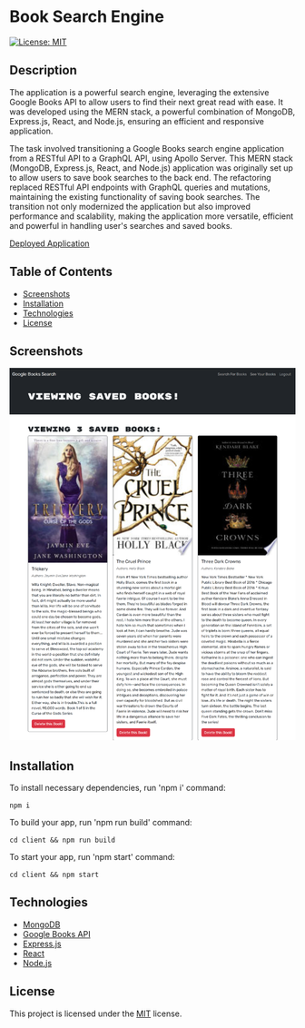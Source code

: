 # Book Search Engine

[![License: MIT](https://img.shields.io/badge/License-MIT-yellow.svg)](https://opensource.org/licenses/MIT)
  
## Description
  
The application is a powerful search engine, leveraging the extensive Google Books API to allow users to find their next great read with ease. It was developed using the MERN stack, a powerful combination of MongoDB, Express.js, React, and Node.js, ensuring an efficient and responsive application.

The task involved transitioning a Google Books search engine application from a RESTful API to a GraphQL API, using Apollo Server. This MERN stack (MongoDB, Express.js, React, and Node.js) application was originally set up to allow users to save book searches to the back end. The refactoring replaced RESTful API endpoints with GraphQL queries and mutations, maintaining the existing functionality of saving book searches. The transition not only modernized the application but also improved performance and scalability, making the application more versatile, efficient and powerful in handling user's searches and saved books.

[Deployed Application](https://vast-tundra-70816.herokuapp.com/)
  
## Table of Contents

- [Screenshots](#screenshots)
- [Installation](#installation)
- [Technologies](#Technologies)
- [License](#license)

## Screenshots

<img src='assets/screenshot.png'>
  
## Installation
  
To install necessary dependencies, run 'npm i' command:
```
npm i
```
To build your app, run 'npm run build' command:
```
cd client && npm run build
```
To start your app, run 'npm start' command:
```
cd client && npm start
```

## Technologies
  
* [MongoDB](https://www.mongodb.com/) 
* [Google Books API](https://developers.google.com/books)
* [Express.js](https://expressjs.com/)
* [React](https://react.dev/)
* [Node.js](https://nodejs.org/en)
  
## License
    
This project is licensed under the [MIT](https://opensource.org/licenses/MIT) license.